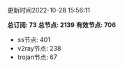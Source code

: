 更新时间2022-10-28 15:56:11

**总订阅: 73**
**总节点: 2139**
**有效节点: 706**
- ss节点: 401
- v2ray节点: 238
- trojan节点: 67
